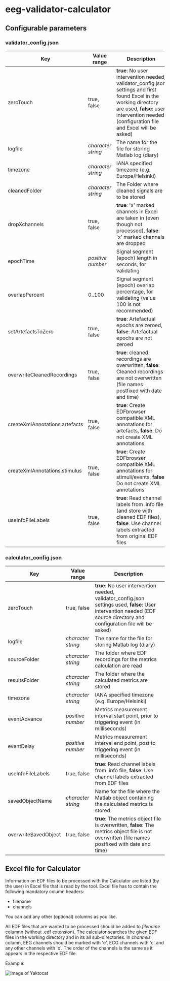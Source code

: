 # eeg-validator-calculator
## Configurable parameters
### validator_config.json
Key | Value range | Description
------------ | ------------- | ---------------
zeroTouch | true, false | **true**: No user intervention needed, validator_config.json settings and first found Excel in the working directory are used, **false**: user intervention needed (configuration file and Excel will be asked)
logfile | *character string* | The name for the file for storing Matlab log (diary)
timezone | *character string* | IANA specified timezone (e.g. Europe/Helsinki)
cleanedFolder | *character string* | The Folder where cleaned signals are to be stored
dropXchannels | true, false | **true**: 'x' marked channels in Excel are taken in (even though not processed), **false**: 'x' marked channels are dropped
epochTime | *positive number* | Signal segment (epoch) length in seconds, for validating
overlapPercent | 0..100 | Signal segment (epoch) overlap percentage, for validating (value 100 is not recommended)
setArtefactsToZero | true, false | **true**: Artefactual epochs are zeroed, **false**: Artefactual epochs are not zeroed
overwriteCleanedRecordings | true, false | **true**: cleaned recordings are overwritten, **false**: Cleaned recordings are not overwritten (file names postfixed with date and time)
createXmlAnnotations.artefacts | true, false | **true**: Create EDFbrowser compatible XML annotations for artefacts, **false**: Do not create XML annotations
createXmlAnnotations.stimulus | true, false | **true**: Create EDFbrowser compatible XML annotations for stimuli/events, **false**: Do not create XML annotations
useInfoFileLabels | true, false | **true**: Read channel labels from .info file (and store with cleaned EDF files), **false**: Use channel labels extracted from original EDF files

### calculator_config.json
Key | Value range | Description
------------ | ------------- | ---------------
zeroTouch | true, false | **true**: No user intervention needed, validator_config.json settings used, **false**: User intervention needed (EDF source directory and configuration file will be asked)
logfile | *character string* | The name for the file for storing Matlab log (diary)
sourceFolder | *character string* | The folder where EDF recordings for the metrics calculation are read
resultsFolder | *character string* | The folder where the calculated metrics are stored
timezone | *character string* | IANA specified timezone (e.g. Europe/Helsinki)
eventAdvance | *positive number* | Metrics measurement interval start point, prior to triggering event (in milliseconds)
eventDelay | *positive number* | Metrics measurement interval end point, post to triggering event (in milliseconds)
useInfoFileLabels | true, false | **true**: Read channel labels from .info file, **false**: Use channel labels extracted from EDF files
savedObjectName | *character string* | Name for the file where the Matlab object containing the calculated metrics is stored
overwriteSavedObject | true, false | **true**: The metrics object file is overwritten, **false**: The metrics object file is not overwritten (file names postfixed with date and time)

## Excel file for Calculator

Information on EDF files to be processed with the Calculator are listed (by the user) in Excel file that is read by the tool. Excel file has to contain the following mandatory column headers:
* filename
* channels

You can add any other (optional) columns as you like.
  
All EDF files that are wanted to be processed should be added to _filename_ columnn (without .edf extension). The calculator searches the given EDF files in the working directory and in its all sub-directories. In _channels_ column, EEG channels should be marked with 'e', ECG channels with 'c' and any other channels with 'x'. The order of the channels is the same as it appears in the respective EDF file.

Example:

![Image of Yaktocat](https://i.ibb.co/MnmNPR2/data-excel.png)

